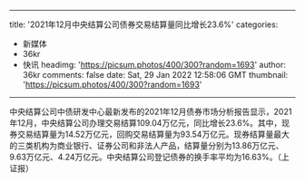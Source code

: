 
---
title: '2021年12月中央结算公司债券交易结算量同比增长23.6%'
categories: 
 - 新媒体
 - 36kr
 - 快讯
headimg: 'https://picsum.photos/400/300?random=1693'
author: 36kr
comments: false
date: Sat, 29 Jan 2022 12:58:06 GMT
thumbnail: 'https://picsum.photos/400/300?random=1693'
---

<div>   
中央结算公司中债研发中心最新发布的2021年12月债券市场分析报告显示，2021年12月，中央结算公司办理交易结算109.04万亿元，同比增长23.6%。其中，现券交易结算量为14.52万亿元，回购交易结算量为93.54万亿元。现券结算量最大的三类机构为商业银行、证券公司和非法人产品，结算量分别为13.86万亿元、9.63万亿元、4.24万亿元。中央结算公司登记债券的换手率平均为16.63%。（上证报）  
</div>
            